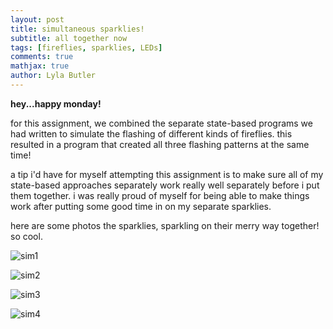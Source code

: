 ```yaml
---
layout: post
title: simultaneous sparklies!
subtitle: all together now
tags: [fireflies, sparklies, LEDs]
comments: true
mathjax: true
author: Lyla Butler
---
```


**hey...happy monday!**

for this assignment, we combined the separate state-based programs we had written to simulate the flashing of different kinds of fireflies. this resulted in a program that created all three flashing patterns at the same time!

a tip i'd have for myself attempting this assignment is to make sure all of my state-based approaches separately work really well separately before i put them together. i was really proud of myself for being able to make things work after putting some good time in on my separate sparklies.

here are some photos the sparklies, sparkling on their merry way together! so cool.

![sim1](https://lylafbutler.github.io/assets/img/sim1.jpg)

![sim2](https://lylafbutler.github.io/assets/img/sim2.jpg)

![sim3](https://lylafbutler.github.io/assets/img/sim3.jpg)

![sim4](https://lylafbutler.github.io/assets/img/sim4.jpg)

